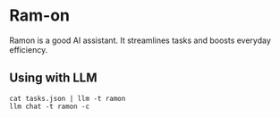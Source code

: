 # Ram-on

Ramon is a good AI assistant. It streamlines tasks and boosts everyday efficiency.

## Using with LLM

```
cat tasks.json | llm -t ramon
llm chat -t ramon -c
```
